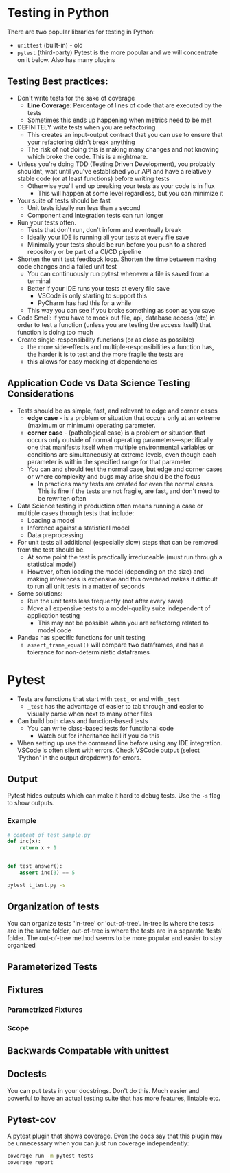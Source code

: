 # Testing in Python

There are two popular libraries for testing in Python:

- `unittest` (built-in) - old
- `pytest` (third-party) Pytest is the more popular and we will concentrate on it below. Also has
  many plugins

## Testing Best practices:

- Don't write tests for the sake of coverage
  - **Line Coverage**: Percentage of lines of code that are executed by the tests
  - Sometimes this ends up happening when metrics need to be met
- DEFINITELY write tests when you are refactoring
  - This creates an input-output contract that you can use to ensure that your refactoring didn't
    break anything
  - The risk of not doing this is making many changes and not knowing which broke the code. This is
    a nightmare.
- Unless you're doing TDD (Testing Driven Development), you probably shouldnt, wait until you've
  established your API and have a relatively stable code (or at least functions) before writing
  tests
  - Otherwise you'll end up breaking your tests as your code is in flux
    - This will happen at some level regardless, but you can minimize it
- Your suite of tests should be fast
  - Unit tests ideally run less than a second
  - Component and Integration tests can run longer
- Run your tests often.
  - Tests that don't run, don't inform and eventually break
  - Ideally your IDE is running all your tests at every file save
  - Minimally your tests should be run before you push to a shared repository or be part of a CI/CD
    pipeline
- Shorten the unit test feedback loop. Shorten the time between making code changes and a failed
  unit test
  - You can continuously run pytest whenever a file is saved from a terminal
  - Better if your IDE runs your tests at every file save
    - VSCode is only starting to support this
    - PyCharm has had this for a while
  - This way you can see if you broke something as soon as you save
- Code Smell: if you have to mock out file, api, database access (etc) in order to test a function
  (unless you are testing the access itself) that function is doing too much
- Create single-responsibility functions (or as close as possible)
  - the more side-effects and multiple-responsibilities a function has, the harder it is to test and
    the more fragile the tests are
  - this allows for easy mocking of dependencies

## Application Code vs Data Science Testing Considerations

- Tests should be as simple, fast, and relevant to edge and corner cases
  - **edge case** - is a problem or situation that occurs only at an extreme (maximum or minimum)
    operating parameter.
  - **corner case** - (pathological case) is a problem or situation that occurs only outside of
    normal operating parameters—specifically one that manifests itself when multiple environmental
    variables or conditions are simultaneously at extreme levels, even though each parameter is
    within the specified range for that parameter.
  - You can and should test the normal case, but edge and corner cases or where complexity and bugs
    may arise should be the focus
    - In practices many tests are created for even the normal cases. This is fine if the tests are
      not fragile, are fast, and don't need to be rewriten often
- Data Science testing in production often means running a case or multiple cases through tests that
  include:
  - Loading a model
  - Inference against a statistical model
  - Data preprocessing
- For unit tests all additional (especially slow) steps that can be removed from the test should be.
  - At some point the test is practically irreduceable (must run through a statistical model)
  - However, often loading the model (depending on the size) and making inferences is expensive and
    this overhead makes it difficult to run all unit tests in a matter of seconds
- Some solutions:
  - Run the unit tests less frequently (not after every save)
  - Move all expensive tests to a model-quality suite independent of application testing
    - This may not be possible when you are refactorng related to model code
- Pandas has specific functions for unit testing
  - `assert_frame_equal()` will compare two dataframes, and has a tolerance for non-deterministic
    dataframes

# Pytest

- Tests are functions that start with `test_` or end with `_test`
  - `_test` has the advantage of easier to tab through and easier to visually parse when next to
    many other files
- Can build both class and function-based tests
  - You can write class-based tests for functional code
    - Watch out for inheritance hell if you do this
- When setting up use the command line before using any IDE integration. VSCode is often silent with
  errors. Check VSCode output (select 'Python' in the output dropdown) for errors.

## Output

Pytest hides outputs which can make it hard to debug tests. Use the `-s` flag to show outputs.

### Example

```python
# content of test_sample.py
def inc(x):
    return x + 1


def test_answer():
    assert inc(3) == 5
```

```bash
pytest t_test.py -s
```

## Organization of tests

You can organize tests 'in-tree' or 'out-of-tree'. In-tree is where the tests are in the same
folder, out-of-tree is where the tests are in a separate 'tests' folder. The out-of-tree method
seems to be more popular and easier to stay organized

## Parameterized Tests

## Fixtures

### Parametrized Fixtures

### Scope

## Backwards Compatable with unittest

## Doctests

You can put tests in your docstrings. Don't do this. Much easier and powerful to have an actual
testing suite that has more features, lintable etc.

## Pytest-cov

A pytest plugin that shows coverage. Even the docs say that this plugin may be unnecessary when you
can just run coverage independently:

```bash
coverage run -m pytest tests
coverage report
```
